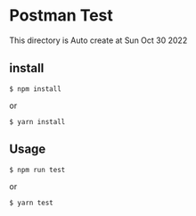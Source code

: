 # Postman Test
This directory is Auto create at Sun Oct 30 2022 


## install
```console
$ npm install
```

or

```console
$ yarn install
```


## Usage
```console
$ npm run test
```

or

```console
$ yarn test
```


